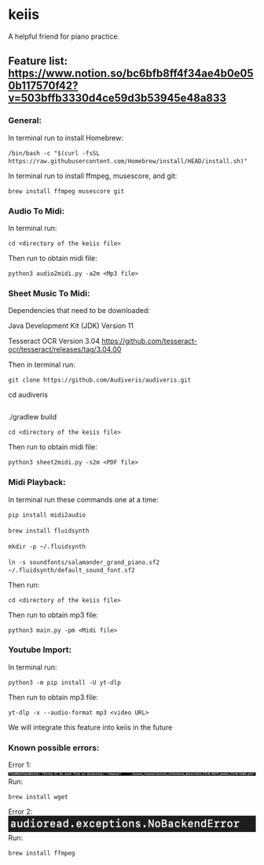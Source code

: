 # keiis
A helpful friend for piano practice.

## Feature list: https://www.notion.so/bc6bfb8ff4f34ae4b0e050b117570f42?v=503bffb3330d4ce59d3b53945e48a833

### General:
In terminal run to install Homebrew:
```
/bin/bash -c "$(curl -fsSL https://raw.githubusercontent.com/Homebrew/install/HEAD/install.sh)"
```
In terminal run to install ffmpeg, musescore, and git:
```
brew install ffmpeg musescore git
```
### Audio To Midi:
In terminal run:
```
cd <directory of the keiis file>
```
Then run to obtain midi file:
```
python3 audio2midi.py -a2m <Mp3 file>
```
### Sheet Music To Midi:
Dependencies that need to be downloaded:

Java Development Kit (JDK) Version 11

Tesseract OCR Version 3.04 https://github.com/tesseract-ocr/tesseract/releases/tag/3.04.00

Then in terminal run:
```
git clone https://github.com/Audiveris/audiveris.git
```
cd audiveris
```
```
./gradlew build
```
cd <directory of the keiis file>
```
Then run to obtain midi file:
```
python3 sheet2midi.py -s2m <PDF file>
```
### Midi Playback:
In terminal run these commands one at a time:
```
pip install midi2audio

brew install fluidsynth

mkdir -p ~/.fluidsynth

ln -s soundfonts/salamander_grand_piano.sf2 ~/.fluidsynth/default_sound_font.sf2
```
Then run:
```
cd <directory of the keiis file>
```
Then run to obtain mp3 file:
```
python3 main.py -pm <Midi file>
```
### Youtube Import:
In terminal run:
```
python3 -m pip install -U yt-dlp
```
Then run to obtain mp3 file:
```
yt-dlp -x --audio-format mp3 <video URL>
```
We will integrate this feature into keiis in the future

### Known possible errors:
Error 1:\
![plot](./FileNotFoundError.jpeg)\
Run:
```
brew install wget
```
Error 2:\
![plot](./audioread.exception.NoBackendError.png) \
Run:
```
brew install ffmpeg
```

